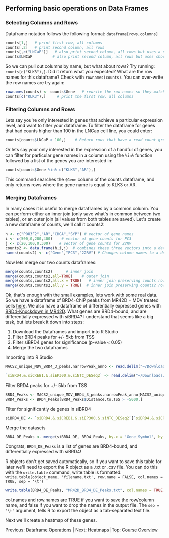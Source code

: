 ## Performing basic operations on Data Frames

### Selecting Columns and Rows
Dataframe notation follows the following format:
`dataframe[rows,columns]`
```r
counts[1,]   # print first row, all columns
counts[,2]   # print second column, all rows
counts[,c("LNCaP")]   # also print second column, all rows but uses a name instead of index number
counts$LNCaP         # also print second column, all rows but uses shorthand notation
```

So we can pull out columns by name, but what about rows? Try running: `counts[c("KLK3"),]`. Did it return what you expected? What are the row names for this dataframe? Check with `rownames(counts)`. You can over-write the row names are try again:
```r
rownames(counts) <- counts$Gene   # rewrite the row names so they match the values in the Gene column (side note row names must be unique)
counts[c("KLK3"),]     # print the first row, all columns
```

### Filtering Columns and Rows
Lets say you're only interested in genes that achieve a particular expression level, and want to filter your dataframe. To filter the dataframe for genes that had counts higher than 100 in the LNCap cell line, you could enter:
```r
counts[counts$LNCaP > 100,]    # Return rows that have a read count greater than 100 in LNCaP, and every column
```
Or lets say your only interested in the expression of a handful of genes, you can filter for particular gene names in a column using the `%in%` function followed by a list of the genes you are interested in:
```r
counts[counts$Gene %in% c("KLK3","AR"),]
```
This command searches the `$Gene` column of the counts dataframe, and only returns rows where the gene name is equal to KLK3 or AR.

### Merging Dataframes
In many cases it is useful to merge dataframes by a common column. You can perform either an inner join (only save what's in common between two tables), or an outer join (all values from both tables are saved). Let's create a new dataframe of counts, we'll call it counts2:
```r
h <- c("POU3F2","AR","CHGA","SYP") # vector of gene names
i <- c(500,0,200,400)    # vector of gene counts for PC3
j <- c(20,100,0,300)    # vector of gene counts for 22RV
counts2 <- data.frame(h,i,j)  # combines these three vectors into a dataframe
names(counts2) <- c("Gene","PC3","22RV") # Changes column names to a descriptive name
```

Now lets merge our two counts dataframes:

```r
merge(counts,counts2)      # inner join
merge(counts,counts2,all=TRUE)    # outer join
merge(counts,counts2,all.x = TRUE)   # inner join preserving counts rows
merge(counts,counts2,all.y = TRUE)  # inner join preserving counts2 rows
```


Ok, that's enough with the small examples, lets work with some real data. So we have a dataframe of BRD4-ChIP peaks from MR42D + MDV treated cells [here](https://ohsu.box.com/s/37e6vnkz1p54um3yutwqss2541pce294). We also have a dataframe of differentially expressed genes with [BRD4-Knockdown in MR42D](https://ohsu.box.com/s/xea7lcz848idtttiw808vabvmja5jnj8). What genes are BRD4-bound, and are differentially expressed with siBRD4? I understand that seems like a big task, but lets break it down into steps:
1.   Download the Dataframes and import into R Studio
2.   Filter BRD4 peaks for +/- 5kb from TSS
3.   Filter siBRD4 genes for significance (p-value < 0.05)
4.   Merge the two dataframes


Importing into R Studio

```r
MACS2_unique_MDV_BRD4_3_peaks.narrowPeak_anno <- read.delim("~/Downloads/MACS2_unique_MDV_BRD4_3_peaks.narrowPeak_anno.txt")

`siBRD4.&.siCREB1.&.siEP300.&.siNTC_DESeq2` <- read.delim("~/Downloads/siBRD4 & siCREB1 & siEP300 & siNTC_DESeq2.txt")
```
Filter BRD4 peaks for +/- 5kb from TSS
```r
BRD4_Peaks <- MACS2_unique_MDV_BRD4_3_peaks.narrowPeak_anno[MACS2_unique_MDV_BRD4_3_peaks.narrowPeak_anno$Distance.to.TSS < 5000,]
BRD4_Peaks <- BRD4_Peaks[BRD4_Peaks$Distance.to.TSS > -5000,]
```
Filter for significantly de genes in siBRD4
```r
siBRD4_DE <- `siBRD4.&.siCREB1.&.siEP300.&.siNTC_DESeq2`[`siBRD4.&.siCREB1.&.siEP300.&.siNTC_DESeq2`$padj..siBRD4.siNTC. < 0.05,]
```
Merge the datasets

```r
BRD4_DE_Peaks <- merge(siBRD4_DE, BRD4_Peaks, by.x = 'Gene_Symbol', by.y = 'Gene.Name')
```

Congrats, `BRD4_DE_Peaks` is a list of genes are BRD4-bound, and differentially expressed with siBRD4!

R objects don't get saved automatically, so if you want to save this table for later we'll need to export the R object as a .txt or .csv file.
 You can do this with the `write.table` command, write.table is formatted:
`write.table(object_name, 'filename.txt', row.name = FALSE, col.names = TRUE, sep = '\t')`
```r
write.table(BRD4_DE_Peaks, "MR42D_BRD4_DE_Peaks.txt", col.names = TRUE, row.names = FALSE, sep = '\t')
```
col.names and row.names are TRUE if you want to save the row/column name, and false if you want to drop the names in the output file. The `sep = '\t'` argument, tells R to export the object as a tab-separated text file.

Next we'll create a heatmap of these genes.

<!---
Now let's take a look to see how many genes are duplicated:
```r
> length(BRD4_Peaks$Gene.Name)
[1] 5191
> length(unique(BRD4_Peaks$Gene.Name))
[1] 4363
```
<!---
```
peak_list<-unique(BRD4_Peaks$Gene.Name)
BRD4_DE_genes_with_peaks <- siBRD4_DE[siBRD4_DE$Gene_Symbol %in% peak_list,]
```
--->





Previous: [Dataframe Operations](dataframe_ops.md) | Next: [Heatmaps](heatmaps.md) |Top: [Course Overview](../index.md)
